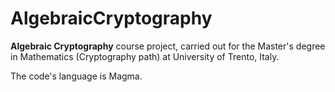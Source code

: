 # AlgebraicCryptography

**Algebraic Cryptography** course project, carried out for the Master's degree in Mathematics (Cryptography path) at University of Trento, Italy.

The code's language is Magma.

